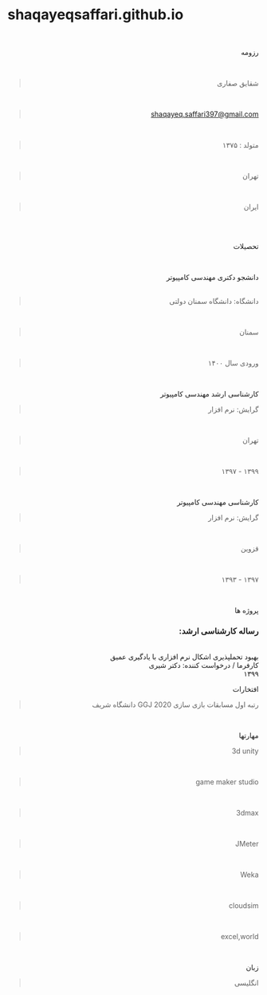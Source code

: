 # shaqayeqsaffari.github.io

<div dir="rtl">
<br/> 

 رزومه

<br/> 

> شقایق صفاری
<br/> 


 <div dir="rtl">
  
 > shaqayeq.saffari397@gmail.com 
 <br/> 
  
 > متولد : ۱۳۷۵           
 <br/>  
  
 > تهران            
 <br/> 
  
 > ایران        
 <br/> 
</div>
 

<br/> 

 تحصیلات
<br/> 


<br/> 

 دانشجو دکتری مهندسی کامپیوتر
 <br/> 
<br/> 
 
> دانشگاه: دانشگاه سمنان دولتی
<br/> 
 
> سمنان
<br/> 
 
> ورودی سال ۱۴۰۰
<br/> 

 کارشناسی ارشد مهندسی کامپیوتر
<br/> 
 
> گرایش: نرم افزار
<br/> 
 
> تهران
<br/> 
 
> ۱۳۹۹ - ۱۳۹۷ 
<br/> 

 کارشناسی مهندسی کامپیوتر
<br/> 
 
> گرایش: نرم افزار
<br/> 
 
> قزوین
<br/> 
 
> ۱۳۹۷ - ۱۳۹۳
<br/> 


 پروژه ها
<br/> 


### رساله کارشناسی ارشد: 
<br/> 
بهبود تحملپذیری اشکال نرم افزاری با یادگیری عمیق
<br/> 
کارفرما / درخواست کننده: دکتر شیری
<br/> 
۱۳۹۹
<br/> 


 افتخارات
<br/> 

>  رتبه اول مسابقات بازی سازی 2020 GGJ دانشگاه شریف
<br/> 

 مهارتها
<br/> 


> 3d unity 
<br/> 
 
> game maker studio 
<br/> 
 
> 3dmax
<br/> 
 
> JMeter
<br/> 
 
> Weka 
<br/> 
 
> cloudsim 
<br/> 
 
> excel,world 
<br/> 



 زبان
<br/> 
> انگلیسی

